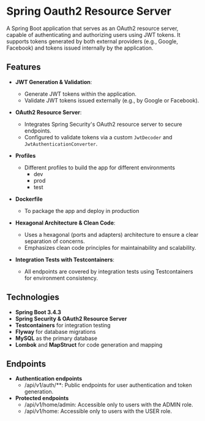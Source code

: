 # Spring Oauth2 Resource Server

A Spring Boot application that serves as an OAuth2 resource server, capable of authenticating and authorizing users using JWT tokens. It supports tokens generated by both external providers (e.g., Google, Facebook) and tokens issued internally by the application.

## Features

- **JWT Generation & Validation**:
    - Generate JWT tokens within the application.
    - Validate JWT tokens issued externally (e.g., by Google or Facebook).

- **OAuth2 Resource Server**:
    - Integrates Spring Security's OAuth2 resource server to secure endpoints.
    - Configured to validate tokens via a custom `JwtDecoder` and `JwtAuthenticationConverter`.

- **Profiles**
  - Different profiles to build the app for different environments
    - dev
    - prod
    - test

- **Dockerfile**
  - To package the app and deploy in production

- **Hexagonal Architecture & Clean Code**:
    - Uses a hexagonal (ports and adapters) architecture to ensure a clear separation of concerns.
    - Emphasizes clean code principles for maintainability and scalability.

- **Integration Tests with Testcontainers**:
    - All endpoints are covered by integration tests using Testcontainers for environment consistency.


## Technologies

- **Spring Boot 3.4.3**
- **Spring Security & OAuth2 Resource Server**
- **Testcontainers** for integration testing
- **Flyway** for database migrations
- **MySQL** as the primary database
- **Lombok** and **MapStruct** for code generation and mapping

## Endpoints
- **Authentication endpoints**
  - /api/v1/auth/**: Public endpoints for user authentication and token generation.
- **Protected endpoints**
  - /api/v1/home/admin: Accessible only to users with the ADMIN role.
  - /api/v1/home: Accessible only to users with the USER role.
